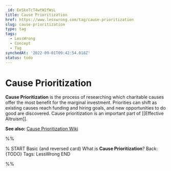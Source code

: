 ```yaml
---
_id: EeSkeTcT4wtW2fWsL
title: Cause Prioritization
href: https://www.lesswrong.com/tag/cause-prioritization
slug: cause-prioritization
type: tag
tags:
  - LessWrong
  - Concept
  - Tag
synchedAt: '2022-09-01T09:42:54.018Z'
status: todo
---
```


# Cause Prioritization

**Cause Prioritization** is the process of researching which charitable causes offer the most benefit for the marginal investment. Priorities can shift as existing causes reach funding and hiring goals, and new opportunities to do good are discovered. Cause prioritization is an important part of [[Effective Altruism]].

**See also:** [Cause Prioritization Wiki](https://causeprioritization.org/)


%%

% START
Basic (and reversed card)
What is **Cause Prioritization**?
Back: {TODO}
Tags: LessWrong
END

%%
	
